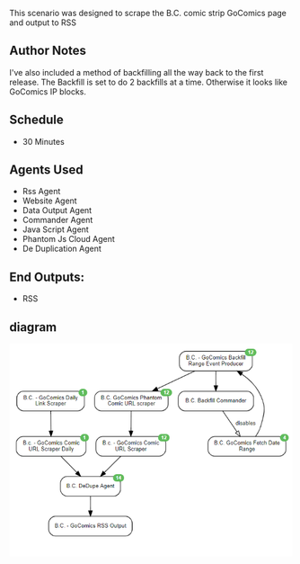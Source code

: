 This scenario was designed to scrape the B.C. comic strip GoComics page and output to RSS

## Author Notes
I've also included a method of backfilling all the way back to the first release.
The Backfill is set to do 2 backfills at a time. Otherwise it looks like GoComics IP blocks.


## Schedule
* 30 Minutes

## Agents Used
* Rss Agent
* Website Agent
* Data Output Agent
* Commander Agent
* Java Script Agent
* Phantom Js Cloud Agent
* De Duplication Agent

## End Outputs:
* RSS

## diagram
<img src="diagram.PNG" alt="Diagram"/>
